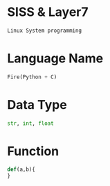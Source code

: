 # SISS & Layer7
```C
Linux System programming
```

# Language Name 
```python
Fire(Python + C)
```
# Data Type
```python
str, int, float
```
# Function
```python
def(a,b){
}
```
